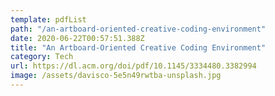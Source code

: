 ```yaml
---
template: pdfList
path: "/an-artboard-oriented-creative-coding-environment"
date: 2020-06-22T00:57:51.388Z
title: "An Artboard-Oriented Creative Coding Environment"
category: Tech
url: https://dl.acm.org/doi/pdf/10.1145/3334480.3382994
image: /assets/davisco-5e5n49rwtba-unsplash.jpg
---
```

